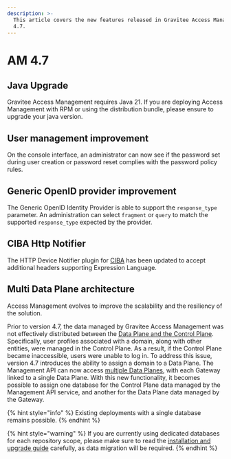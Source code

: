 ```yaml
---
description: >-
  This article covers the new features released in Gravitee Access Management
  4.7.
---
```


# AM 4.7

## Java Upgrade

Gravitee Access Management requires Java 21. If you are deploying Access Management with RPM or using the distribution bundle, please ensure to upgrade your java version.

## User management improvement

On the console interface, an administrator can now see if the password set during user creation or password reset complies with the password policy rules.&#x20;

## Generic OpenID provider improvement

The Generic OpenID Identity Provider is able to support the `response_type` parameter. An administration can select `fragment` or `query` to match the supported `response_type` expected by the provider.

## CIBA Http Notifier

The HTTP Device Notifier plugin for [CIBA](../../guides/auth-protocols/ciba.md) has been updated to accept additional headers supporting Expression Language.

## Multi Data Plane architecture

Access Management evolves to improve the scalability and the resiliency of the solution.

Prior to version 4.7, the data managed by Gravitee Access Management was not effectively distributed between the [Data Plane and the Control Plane](../../overview/am-architecture/control-plane-and-data-plane.md). Specifically, user profiles associated with a domain, along with other entities, were managed in the Control Plane. As a result, if the Control Plane became inaccessible, users were unable to log in. To address this issue, version 4.7 introduces the ability to assign a domain to a Data Plane. The Management API can now access [multiple Data Planes](../../getting-started/install-and-upgrade-guides/configure-multiple-data-planes.md), with each Gateway linked to a single Data Plane. With this new functionality, it becomes possible to assign one database for the Control Plane data managed by the Management API service, and another for the Data Plane data managed by the Gateway.

{% hint style="info" %}
Existing deployments with a single database remains possible.
{% endhint %}

{% hint style="warning" %}
If you are currently using dedicated databases for each repository scope, please make sure to read the [installation and upgrade guide](../../getting-started/install-and-upgrade-guides/4.7-upgrade-guide.md) carefully, as data migration will be required.
{% endhint %}



